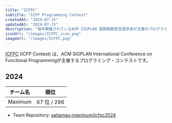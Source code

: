```yaml
---
title: "ICFPC"
subtitle: "ICFP Programming Contest"
createdAt: "2024-07-15"
updatedAt: "2024-07-15"
description: "毎年開催されているACM SIGPLAN 国際関数型言語学会が主催のプログラミングコンテスト「ICFPC 」のMaximumの戦績を掲載しています。"
iconUrl: "/images/ICFPC_icon.png"
imageUrl: "/images/ICFPC.png"
---
```


[ICFPC](https://icfpcontest2024.github.io/) (ICFP Contest) は、ACM SIGPLAN International Conference on Functional Programmingが主催するプログラミング・コンテストです。

## 2024
| チーム名 | 順位 |
| :-: | :-: |
| Maximum | 67 位 / 296 |

- Team Repository: [saitamau-maximum/icfpc2024](https://github.com/saitamau-maximum/icfpc2024)